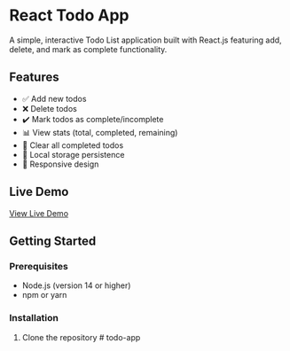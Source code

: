 # React Todo App

A simple, interactive Todo List application built with React.js featuring add, delete, and mark as complete functionality.

## Features

- ✅ Add new todos
- ❌ Delete todos
- ✔️ Mark todos as complete/incomplete
- 📊 View stats (total, completed, remaining)
- 🧹 Clear all completed todos
- 💾 Local storage persistence
- 📱 Responsive design

## Live Demo

[View Live Demo](https://abhishek4me.github.io/todo-app)

## Getting Started

### Prerequisites

- Node.js (version 14 or higher)
- npm or yarn

### Installation

1. Clone the repository
#   t o d o - a p p  
 